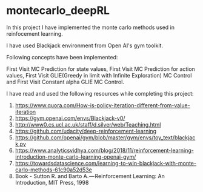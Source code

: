 # montecarlo_deepRL

In this project I have implemented the monte carlo methods used in reinfocement learning.

I have used Blackjack environment from Open AI's gym toolkit. 

Following concepts have been implemented:

First Visit MC Prediction for state values, First Visit MC Prediction for action values, First Visit GLIE(Greedy in limit with Infinite Exploration) MC Control and First Visit Constant alpha GLIE MC Control.


I have read and used the following resources while completing this project:

1. https://www.quora.com/How-is-policy-iteration-different-from-value-iteration
2. https://gym.openai.com/envs/Blackjack-v0/
3. http://www0.cs.ucl.ac.uk/staff/d.silver/web/Teaching.html
4. https://github.com/udacity/deep-reinforcement-learning
5. https://github.com/openai/gym/blob/master/gym/envs/toy_text/blackjack.py
6. https://www.analyticsvidhya.com/blog/2018/11/reinforcement-learning-introduction-monte-carlo-learning-openai-gym/
7. https://towardsdatascience.com/learning-to-win-blackjack-with-monte-carlo-methods-61c90a52d53e
8. Book - Sutton R. and Barto A. — Reinforcement Learning: An Introduction, MIT Press, 1998

